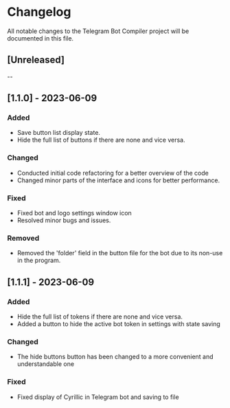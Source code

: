 # Changelog

All notable changes to the Telegram Bot Compiler project will be documented in this file.

## [Unreleased]

--
## [1.1.0] - 2023-06-09

### Added
- Save button list display state.
- Hide the full list of buttons if there are none and vice versa.

### Changed
- Conducted initial code refactoring for a better overview of the code
- Changed minor parts of the interface and icons for better performance.

### Fixed
- Fixed bot and logo settings window icon
- Resolved minor bugs and issues.

### Removed
- Removed the 'folder' field in the button file for the bot due to its non-use in the program.


## [1.1.1] - 2023-06-09

### Added
- Hide the full list of tokens if there are none and vice versa.
- Added a button to hide the active bot token in settings with state saving

### Changed
- The hide buttons button has been changed to a more convenient and understandable one

### Fixed
- Fixed display of Cyrillic in Telegram bot and saving to file